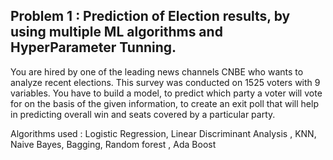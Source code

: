 ## Problem 1 : Prediction of Election results, by using multiple ML algorithms and HyperParameter Tunning.
You are hired by one of the leading news channels CNBE who wants to analyze recent elections. This survey was conducted on 1525 voters with 9 variables. You have to build a model, to predict which party a voter will vote for on the basis of the given information, to create an exit poll that will help in predicting overall win and seats covered by a particular party.

Algorithms used : Logistic Regression, Linear Discriminant Analysis , KNN, Naive Bayes, Bagging, Random forest , Ada Boost

